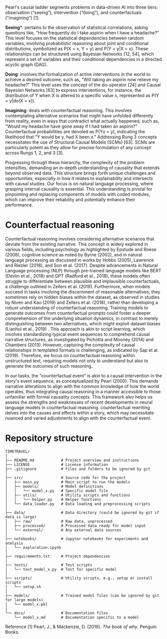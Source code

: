 Pearl's causal ladder segments problems in data-driven AI into three tiers: observation (“seeing”), intervention (“doing”), and counterfactuals (“imagining”) [1].

**Seeing***: pertains to the observation of statistical correlations, asking questions like, "How frequently do I take aspirin when I have a headache?" This level focuses on the statistical dependencies between random variables, involving probabilistic reasoning about joint and conditional distributions, symbolized as P(X = x, Y = y) and P(Y = y|X = x). These relationships can be structured using Bayesian Networks [12, 54], which represent a set of variables and their conditional dependencies in a directed acyclic graph (DAG).

**Doing**: involves the formalization of active interventions in the world to achieve a desired outcome, such as, "Will taking an aspirin now relieve my headache?" This level uses the concept of the do-operator [24] and Causal Bayesian Networks [63] to express interventions, for instance, the distribution of Y when X is altered to a specific value x, represented as P(Y = y|do(X = x)).

**Imagining**: deals with counterfactual reasoning. This involves contemplating alternative scenarios that might have unfolded differently from reality, even in ways that contradict what actually happened, such as, "Would my headache have gone away if I had taken an aspirin?" Counterfactual probabilities are denoted as P(Yx = y), indicating the likelihood that "Y would be y, had X been x." Addressing Rung 3 concepts necessitates the use of Structural Causal Models (SCMs) [63]. SCMs are particularly potent as they allow for precise formulation of any concept across Rungs 1, 2, and 3 [3].


Progressing through these hierarchy, the complexity of the problem intensifies, demanding an in-depth understanding of causality that extends beyond observed data. This structure brings forth unique challenges and opportunities, especially in how it relates to explainability and intersects with causal studies. Our focus is on natural language processing, where grasping internal causality is essential. This understanding is pivotal for pinpointing and replacing components of models with coded modules, which can improve their reliability and potentially enhance their performance.


# Counterfactual reasoning 
Counterfactual reasoning involves considering alternative  scenarios that deviate from the existing narrative. This concept is widely explored in various fields, including psychology as highlighted by Epstude and Roese (2008), cognitive science as noted by Byrne (2002), and in natural language processing as discussed in works by Hobbs (2005), Lawrence and Riezler (2018), and Son et al. (2017). Despite advancements in Natural Language processing (NLP) through pre-trained language models like BERT (Devlin et al., 2018) and GPT (Radford et al., 2018), these models often struggle to differentiate between plausible and implausible counterfactuals, a challenge outlined in Zellers et al. (2019). Furthermore, when models succeed in tasks involving the discernment of reasonable alternatives, they sometimes rely on hidden biases within the dataset, as observed in studies by Niven and Kao (2019) and Zellers et al. (2018), rather than developing a robust understanding of counterfactual reasoning.
Training models to generate outcomes from counterfactual prompts could foster a deeper comprehension of the underlying situation dynamics, in contrast to merely distinguishing between two alternatives, which might exploit dataset biases (Lianhui et al., 2019) . This approach is akin to script learning, which involves standardizing typical event sequences to comprehend causal narrative structures, as investigated by Pichotta and Mooney (2014) and Chambers (2013). However, capturing the complexity of causal relationships in templated formats is challenging, as indicated by Sap et al. (2019). Therefore, we focus on counterfactual reasoning within unstructured text, requiring models not only to understand but also to generate the outcomes of such reasoning.

 In our tasks, the "counterfactual event" is akin to a causal intervention in the story's event sequence, as conceptualized by Pearl (2000). This demands narrative alterations to align with the common knowledge of how the world operates, thus integrating causal reasoning in a manner accessible to those unfamiliar with formal causality concepts. This framework also helps us assess the strengths and weaknesses of recent developments in neural language models in counterfactual reasoning. counterfactual rewriting delves into the causes and effects within a story, which may necessitate nuanced and varied adjustments to align with the counterfactual event.



# Repository structure 

```
TIMETRAVEL/
│
├── README.md            # Project overview and instructions
├── LICENSE              # License information
├── .gitignore           # Files and folders to be ignored by git
│
├── src/                 # Source code for the project
│   ├── main.py          # Main script to run the models
│   ├── models/          # Model definitions
│   │   └── model_x.py   # Specific model file
│   ├── utils/           # Utility scripts and functions
│   │   └── helper.py    # Helper functions
│   └── data_loader.py   # Data loading and preprocessing scripts
│
├── data/                # Data directory (could be ignored by git if data is large)
│   ├── raw/             # Raw data, unprocessed
│   ├── processed/       # Processed data ready for model input
│   └── external/        # Any external data sources
│
├── notebooks/           # Jupyter notebooks for experiments and analysis
│   └── exploration.ipynb
│
├── requirements.txt     # Project dependencies
│
├── tests/               # Test scripts
│   └── test_model_x.py  # Test for specific model
│
├── scripts/             # Utility scripts, e.g., setup or install scripts
│   └── setup.sh
│
├── models/              # Trained model files (can be ignored by git for large models)
│   └── model_x.pkl
│
└── docs/                # Documentation files
    └── model_x.md       # Documentation specific to a model
```





Reference 
[1] Pearl, J., & Mackenzie, D. (2019). *The book of why*. Penguin Books.



































